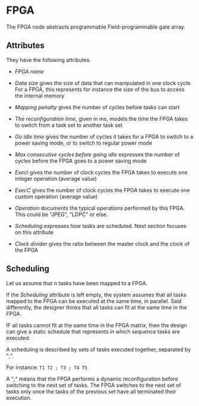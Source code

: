 # FPGA

The FPGA node abstracts programmable Field-programmable gate array.

## Attributes
They have the following attributes.

- *FPGA name*

- *Data size* gives the size of data that can manipulated in one clock cycle. For a FPGA, this represents for instance the size of the bus to access
the internal memory

- *Mapping penalty* gives the number of cycles before tasks can start

- *The reconfiguration time*, given in ms, models the time the FPGA takes to switch from a task set to another task set
- *Go idle time* gives the number of cycles it takes for a FPGA to  switch to a power saving mode, or to switch to regular power mode
- *Max consecutive cycles before going idle* expresses the number of cycles before the FPGA goes to a power saving mode
- *ExecI* gives the number of clock cycles the FPGA takes to execute one integer operation (average value)
- *ExecC* gives the number of clock cycles the FPGA takes to execute one *custom* operation (average value)
- *Operation* documents the typical operations performed by this FPGA. This could be "JPEG", "LDPC" or else.
- *Scheduling* expresses how tasks are scheduled. Next section focuses on this attribute
- *Clock divider* gives the ratio between the master clock and the clock of the FPGA

## Scheduling

Let us assume that n tasks have been mapped to a FPGA.

If the *Scheduling* attribute is left empty, the system assumes that all tasks mapped to the FPGA can be executed at the same time, in parallel. Said
 differently, the designer thinks that all tasks can fit at the same time in the FPGA.

IF all tasks cannot fit at the same time in the FPGA matrix, then the design can give a static schedule that represents in which sequence tasks are
executed.

A scheduling is described by sets of tasks executed together, separated by ";".

For instance:
`T1 T2 ; T3 ; T4 T5`


A ";" means that the FPGA performs a dynamic reconfiguration before
switching to the next set of tasks. The FPGA switches to the next set of tasks only once the tasks of the previous set have all terminated their
execution.


